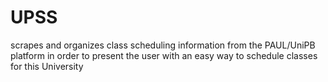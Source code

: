 # UPSS
scrapes and organizes class scheduling information from the PAUL/UniPB platform in order to present the user with an easy way to schedule classes for this University
